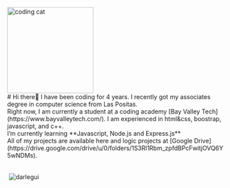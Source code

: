 <img align="top" alt="coding cat" width="200" src="https://images.squarespace-cdn.com/content/v1/603031ef62e49f1474b0745e/1619141012231-LCWBUTRTKW6IAIUZD52M/Attachment_1619106712+%281%29.gif">
<br>
# Hi there👋
I have been coding for 4 years. I recently got my associates degree in computer science from Las Positas. <br>
Right now, I am currently a student at a coding academy [Bay Valley Tech](https://www.bayvalleytech.com/).
I am experienced in html&css, boostrap, javascript, and c++. <br>
I’m currently learning **Javascript, Node.js and Express.js** <br>
All of my projects are available here and logic projects at [Google Drive](https://drive.google.com/drive/u/0/folders/1S3Rl1Rbm_zpfdBPcFwitjOVQ6Y5wNDMs).
<br>
<br>
<p>&nbsp;<img align="center" src="https://github-readme-stats.vercel.app/api?username=darlegui&show_icons=true&locale=en" alt="darlegui" /></p>

<!--
**DArlegui/DArlegui** is a ✨ _special_ ✨ repository because its `README.md` (this file) appears on your GitHub profile.

Here are some ideas to get you started:

- 🔭 I’m currently working on ...
- 🌱 I’m currently learning **Javascript,Node.js and Express.js**
- 👯 I’m looking to collaborate on ...
- 🤔 I’m looking for help with ...
- 💬 Ask me about ...
- 📫 How to reach me: ...
- 😄 Pronouns: ...
- ⚡ Fun fact: ...
-->
